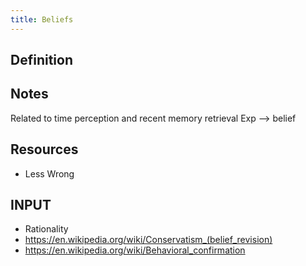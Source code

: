 ```yaml
---
title: Beliefs
---
```


## Definition


## Notes
Related to time perception and recent memory retrieval
Exp --> belief



## Resources
- Less Wrong

## INPUT
- Rationality
- https://en.wikipedia.org/wiki/Conservatism_(belief_revision)
- https://en.wikipedia.org/wiki/Behavioral_confirmation
